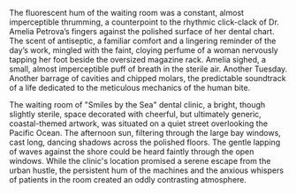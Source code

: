 The fluorescent hum of the waiting room was a constant, almost imperceptible thrumming, a counterpoint to the rhythmic click-clack of Dr. Amelia Petrova’s fingers against the polished surface of her dental chart.  The scent of antiseptic, a familiar comfort and a lingering reminder of the day’s work, mingled with the faint, cloying perfume of a woman nervously tapping her foot beside the oversized magazine rack.  Amelia sighed, a small, almost imperceptible puff of breath in the sterile air.  Another Tuesday.  Another barrage of cavities and chipped molars, the predictable soundtrack of a life dedicated to the meticulous mechanics of the human bite.

The waiting room of "Smiles by the Sea" dental clinic, a bright, though slightly sterile, space decorated with cheerful, but ultimately generic, coastal-themed artwork, was situated on a quiet street overlooking the Pacific Ocean.  The afternoon sun, filtering through the large bay windows, cast long, dancing shadows across the polished floors.  The gentle lapping of waves against the shore could be heard faintly through the open windows.  While the clinic's location promised a serene escape from the urban hustle, the persistent hum of the machines and the anxious whispers of patients in the room created an oddly contrasting atmosphere.
